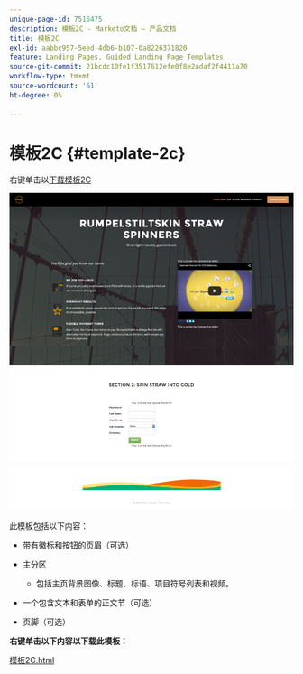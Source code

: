 ```yaml
---
unique-page-id: 7516475
description: 模板2C - Marketo文档 — 产品文档
title: 模板2C
exl-id: aabbc957-5eed-4db6-b107-0a8226371820
feature: Landing Pages, Guided Landing Page Templates
source-git-commit: 21bcdc10fe1f3517612efe0f8e2adaf2f4411a70
workflow-type: tm+mt
source-wordcount: '61'
ht-degree: 0%

---
```


# 模板2C {#template-2c}

右键单击以[下载模板2C](https://experienceleague.adobe.com/landing/marketo/lp-templates/template-2c.html)

![](assets/image2015-6-4-9-3a31-3a46.png)

此模板包括以下内容：

* 带有徽标和按钮的页眉（可选）
* 主分区

   * 包括主页背景图像、标题、标语、项目符号列表和视频。

* 一个包含文本和表单的正文节（可选）
* 页脚（可选）

**右键单击以下内容以下载此模板：**

[模板2C.html](https://experienceleague.adobe.com/landing/marketo/lp-templates/template-2c.html)
